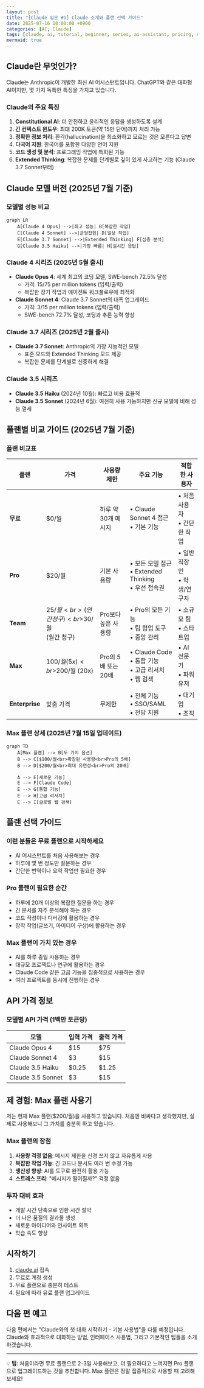 ```yaml
---
layout: post
title: "[Claude 입문 #1] Claude 소개와 플랜 선택 가이드"
date: 2025-07-16 10:00:00 +0900
categories: [AI, Claude]
tags: [claude, ai, tutorial, beginner, series, ai-assistant, pricing, claude-3, claude-4]
mermaid: true
---
```


## Claude란 무엇인가?

Claude는 Anthropic이 개발한 최신 AI 어시스턴트입니다. ChatGPT와 같은 대화형 AI이지만, 몇 가지 독특한 특징을 가지고 있습니다.

### Claude의 주요 특징

1. **Constitutional AI**: 더 안전하고 윤리적인 응답을 생성하도록 설계
2. **긴 컨텍스트 윈도우**: 최대 200K 토큰(약 15만 단어)까지 처리 가능
3. **정확한 정보 처리**: 환각(hallucination)을 최소화하고 모르는 것은 모른다고 답변
4. **다국어 지원**: 한국어를 포함한 다양한 언어 지원
5. **코드 생성 및 분석**: 프로그래밍 작업에 특화된 기능
6. **Extended Thinking**: 복잡한 문제를 단계별로 깊이 있게 사고하는 기능 (Claude 3.7 Sonnet부터)

## Claude 모델 버전 (2025년 7월 기준)

### 모델별 성능 비교

```mermaid
graph LR
    A[Claude 4 Opus] -->|최고 성능| B[복잡한 작업]
    C[Claude 4 Sonnet] -->|균형잡힌| D[일상 작업]
    E[Claude 3.7 Sonnet] -->|Extended Thinking| F[심층 분석]
    G[Claude 3.5 Haiku] -->|가장 빠름| H[실시간 응답]
```

### Claude 4 시리즈 (2025년 5월 출시)
- **Claude Opus 4**: 세계 최고의 코딩 모델, SWE-bench 72.5% 달성
  - 가격: $15/$75 per million tokens (입력/출력)
  - 복잡한 장기 작업과 에이전트 워크플로우에 최적화
- **Claude Sonnet 4**: Claude 3.7 Sonnet의 대폭 업그레이드
  - 가격: $3/$15 per million tokens (입력/출력)
  - SWE-bench 72.7% 달성, 코딩과 추론 능력 향상

### Claude 3.7 시리즈 (2025년 2월 출시)
- **Claude 3.7 Sonnet**: Anthropic의 가장 지능적인 모델
  - 표준 모드와 Extended Thinking 모드 제공
  - 복잡한 문제를 단계별로 신중하게 해결

### Claude 3.5 시리즈
- **Claude 3.5 Haiku** (2024년 10월): 빠르고 비용 효율적
- **Claude 3.5 Sonnet** (2024년 6월): 여전히 사용 가능하지만 신규 모델에 비해 성능 열세

## 플랜별 비교 가이드 (2025년 7월 기준)

### 플랜 비교표

| 플랜 | 가격 | 사용량 제한 | 주요 기능 | 적합한 사용자 |
|------|------|------------|----------|-------------|
| **무료** | $0/월 | 하루 약 30개 메시지 | • Claude Sonnet 4 접근<br>• 기본 기능 | • 처음 사용자<br>• 간단한 작업 |
| **Pro** | $20/월 | 기본 사용량 | • 모든 모델 접근<br>• Extended Thinking<br>• 우선 접속권 | • 일반 직장인<br>• 학생/연구자 |
| **Team** | $25/월<br>(연간 청구)<br>$30/월<br>(월간 청구) | Pro보다 높은 사용량 | • Pro의 모든 기능<br>• 팀 협업 도구<br>• 중앙 관리 | • 소규모 팀<br>• 스타트업 |
| **Max** | $100/월 (5x)<br>$200/월 (20x) | Pro의 5배 또는 20배 | • Claude Code<br>• 통합 기능<br>• 고급 리서치<br>• 웹 검색 | • AI 전문가<br>• 파워 유저 |
| **Enterprise** | 맞춤 가격 | 무제한 | • 전체 기능<br>• SSO/SAML<br>• 전담 지원 | • 대기업<br>• 조직 |

### Max 플랜 상세 (2025년 7월 15일 업데이트)

```mermaid
graph TD
    A[Max 플랜] --> B[두 가지 옵션]
    B --> C[$100/월<br>확장된 사용량<br>Pro의 5배]
    B --> D[$200/월<br>최대 유연성<br>Pro의 20배]
    
    A --> E[새로운 기능]
    E --> F[Claude Code]
    E --> G[통합 기능]
    E --> H[고급 리서치]
    E --> I[글로벌 웹 검색]
```

## 플랜 선택 가이드

### 이런 분들은 무료 플랜으로 시작하세요
- AI 어시스턴트를 처음 사용해보는 경우
- 하루에 몇 번 정도만 질문하는 경우
- 간단한 번역이나 요약 작업만 필요한 경우

### Pro 플랜이 필요한 순간
- 하루에 20개 이상의 복잡한 질문을 하는 경우
- 긴 문서를 자주 분석해야 하는 경우
- 코드 작성이나 디버깅에 활용하는 경우
- 창작 작업(글쓰기, 아이디어 구상)에 활용하는 경우

### Max 플랜이 가치 있는 경우
- AI를 하루 종일 사용하는 경우
- 대규모 프로젝트나 연구에 활용하는 경우
- Claude Code 같은 고급 기능을 집중적으로 사용하는 경우
- 여러 프로젝트를 동시에 진행하는 경우

## API 가격 정보

### 모델별 API 가격 (1백만 토큰당)

| 모델 | 입력 가격 | 출력 가격 |
|------|----------|----------|
| Claude Opus 4 | $15 | $75 |
| Claude Sonnet 4 | $3 | $15 |
| Claude 3.5 Haiku | $0.25 | $1.25 |
| Claude 3.5 Sonnet | $3 | $15 |

## 제 경험: Max 플랜 사용기

저는 현재 Max 플랜($200/월)을 사용하고 있습니다. 처음엔 비싸다고 생각했지만, 실제로 사용해보니 그 가치를 충분히 하고 있습니다.

### Max 플랜의 장점
1. **사용량 걱정 없음**: 메시지 제한을 신경 쓰지 않고 자유롭게 사용
2. **복잡한 작업 가능**: 긴 코드나 문서도 여러 번 수정 가능
3. **생산성 향상**: AI를 도구로 완전히 활용 가능
4. **스트레스 프리**: "메시지가 떨어질까?" 걱정 없음

### 투자 대비 효과
- 개발 시간 단축으로 인한 시간 절약
- 더 나은 품질의 결과물 생성
- 새로운 아이디어와 인사이트 획득
- 학습 속도 향상

## 시작하기

1. [claude.ai](https://claude.ai) 접속
2. 무료로 계정 생성
3. 무료 플랜으로 충분히 테스트
4. 필요에 따라 유료 플랜 업그레이드

## 다음 편 예고

다음 편에서는 "Claude와의 첫 대화 시작하기 - 기본 사용법"을 다룰 예정입니다. Claude와 효과적으로 대화하는 방법, 인터페이스 사용법, 그리고 기본적인 팁들을 소개하겠습니다.

---

💡 **팁**: 처음이라면 무료 플랜으로 2-3일 사용해보고, 더 필요하다고 느껴지면 Pro 플랜으로 업그레이드하는 것을 추천합니다. Max 플랜은 정말 집중적으로 사용할 때 고려해보세요!